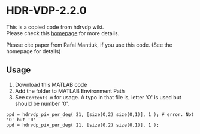 # HDR-VDP-2.2.0

This is a copied code from hdrvdp wiki.  
Please check this [homepage](http://hdrvdp.sourceforge.net/wiki/) for more details.

Please cite paper from Rafal Mantiuk, if you use this code. (See the homepage for details)

## Usage
1. Download this MATLAB code
2. Add the folder to MATLAB Environment Path
3. See `Contents.m` for usage. A typo in that file is, letter 'O' is used but should be number '0'.

```
ppd = hdrvdp_pix_per_deg( 21, [size(O,2) size(O,1)], 1 ); # error. Not 'O' but '0'
ppd = hdrvdp_pix_per_deg( 21, [size(0,2) size(0,1)], 1 );
```

